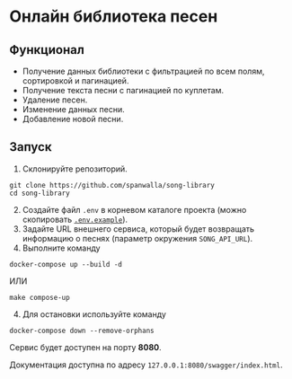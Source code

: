 # Онлайн библиотека песен
## Функционал
* Получение данных библиотеки с фильтрацией по всем полям, сортировкой и пагинацией.
* Получение текста песни с пагинацией по куплетам.
* Удаление песен.
* Изменение данных песни.
* Добавление новой песни.

## Запуск
1. Склонируйте репозиторий.
```
git clone https://github.com/spanwalla/song-library
cd song-library
```
2. Создайте файл `.env` в корневом каталоге проекта (можно скопировать [`.env.example`](.env.example)).
3. Задайте URL внешнего сервиса, который будет возвращать информацию о песнях (параметр окружения `SONG_API_URL`).
4. Выполните команду
```
docker-compose up --build -d
```
ИЛИ
```
make compose-up
```
4. Для остановки используйте команду
```
docker-compose down --remove-orphans
```

Сервис будет доступен на порту **8080**.

Документация доступна по адресу `127.0.0.1:8080/swagger/index.html`.
